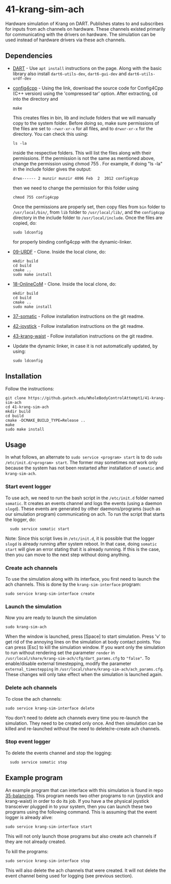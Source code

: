 # 41-krang-sim-ach
Hardware simulation of Krang on DART. Publishes states to and subscribes for inputs from ach channels on hardware. These channels existed primarily for communicating with the drivers on hardware. The simulation can be used instead of hardware drivers via these ach channels.

## Dependencies

- [DART](https://dartsim.github.io/install_dart_on_ubuntu.html) - Use `apt install` instructions on the page. Along with the basic library also install `dart6-utils-dev`, `dart6-gui-dev` and `dart6-utils-urdf-dev`
- [config4cpp](http://www.config4star.org/) - Using the link, download the source code for Config4Cpp (C++ version) using the 'compressed tar' option. After extracting, cd into the directory and

      make
  This creates files in bin, lib and include folders that we will manually copy to the system folder. Before doing so, make sure permissions of the files are set to `-rwxr-xr-x` for all files, and to `drwxr-xr-x` for the directory. You can check this using:

      ls -la
  inside the respective folders. This will list the files along with their permissions. If the permission is not the same as mentioned above, change the permission using chmod 755 <file-name>. For example, if doing "ls -la" in the include folder gives the output:

      drwx------ 2 munzir munzir 4096 Feb  2  2012 config4cpp
  then we need to change the permission for this folder using

      chmod 755 config4cpp
  Once the permissions are properly set, then copy files from `bin` folder to `/usr/local/bin/`, from `lib` folder to `/usr/local/lib/`, and the `config4cpp` directory in the include folder to `/usr/local/include`. Once the files are copied, do:

      sudo ldconfig
  for properly binding config4cpp with the dynamic-linker.
- [09-URDF](https://github.gatech.edu/WholeBodyControlAttempt1/09-URDF) - Clone. Inside the local clone, do:

      mkdir build
      cd build
      cmake ..
      sudo make install
- [18-OnlineCoM](https://github.gatech.edu/WholeBodyControlAttempt1/18-OnlineCoM) - Clone. Inside the local clone, do:

      mkdir build
      cd build
      cmake ..
      sudo make install
- [37-somatic](https://github.gatech.edu/WholeBodyControlAttempt1/37-somatic) - Follow installation instructions on the git readme.
- [42-joystick](https://github.gatech.edu/WholeBodyControlAttempt1/42-joystick) - Follow installation instructions on the git readme.
- [43-krang-waist](https://github.gatech.edu/WholeBodyControlAttempt1/43-krang-waist) - Follow installation instructions on the git readme.
- Update the dynamic linker, in case it is not automatically updated, by using:

      sudo ldconfig

## Installation

Follow the instructions:

    git clone https://github.gatech.edu/WholeBodyControlAttempt1/41-krang-sim-ach
    cd 41-krang-sim-ach
    mkdir build
    cd build
    cmake -DCMAKE_BUILD_TYPE=Release ..
    make
    sudo make install

## Usage

In what follows, an alternate to `sudo service <program> start` is to do `sudo /etc/init.d/<program> start`. The former may sometimes not work only because the system has not been restarted after installation of `somatic` and `krang-sim-ach`.

### Start event logger
To use ach, we need to run the bash script in the `/etc/init.d` folder named `somatic`. It creates an events channel and logs the events (using a daemon `slogd`). These events are generated by other daemons/programs (such as our simulation program) communicating on ach. To run the script that starts the logger, do:

      sudo service somatic start

Note: Since this script lives in `/etc/init.d`, it is possible that the logger `slogd` is already running after system reboot. In that case, doing `somatic start` will give an error stating that it is already running. If this is the case, then you can move to the next step without doing anything.

### Create ach channels
To use the simulation along with its interface, you first need to launch the ach channels. This is done by the `krang-sim-interface` program:

    sudo service krang-sim-interface create

### Launch the simulation
Now you are ready to launch the simulation

    sudo krang-sim-ach

When the window is launched, press [Space] to start simulation. Press 'v' to get rid of the annoying lines on the simulation at body contact points. You can press [Esc] to kill the simulation window. If you want only the simulation to run without rendering set the parameter `render` in `/usr/local/share/krang-sim-ach/cfg/dart_params.cfg` to `"false"`. To enable/disable external timestepping, modify the parameter `external_timestepping` in `/usr/local/share/krang-sim-ach/ach_params.cfg`. These changes will only take effect when the simulation is launched again.

### Delete ach channels
To close the ach channels:

    sudo service krang-sim-interface delete
    
You don't need to delete ach channels every time you re-launch the simulation. They need to be created only once. And then simulation can be killed and re-launched without the need to delete/re-create ach channels.

### Stop event logger
To delete the events channel and stop the logging:

      sudo service somatic stop

## Example program

An example program that can interface with this simulation is found in repo [35-balancing](https://github.gatech.edu/WholeBodyControlAttempt1/35-balancing). This program needs two other programs to run (joystick and krang-waist) in order to do its job. If you have a the physical joystick transceiver plugged in to your system, then you can launch these two programs using the following command. This is assuming that the event logger is already alive:

    sudo service krang-sim-interface start

This will not only launch those programs but also create ach channels if they are not already created.

To kill the programs:

    sudo service krang-sim-interface stop

This will also delete the ach channels that were created. It will not delete the event channel being used for logging (see previous section).

